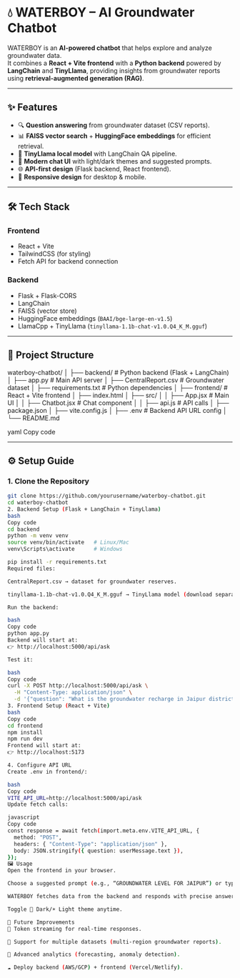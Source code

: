 # 💧 WATERBOY – AI Groundwater Chatbot

WATERBOY is an **AI-powered chatbot** that helps explore and analyze groundwater data.  
It combines a **React + Vite frontend** with a **Python backend** powered by **LangChain** and **TinyLlama**, providing insights from groundwater reports using **retrieval-augmented generation (RAG)**.  

---

## ✨ Features
- 🔍 **Question answering** from groundwater dataset (CSV reports).  
- 📊 **FAISS vector search** + **HuggingFace embeddings** for efficient retrieval.  
- 🧠 **TinyLlama local model** with LangChain QA pipeline.  
- 🎨 **Modern chat UI** with light/dark themes and suggested prompts.  
- 🌐 **API-first design** (Flask backend, React frontend).  
- 📱 **Responsive design** for desktop & mobile.  

---

## 🛠️ Tech Stack

### **Frontend**
- React + Vite  
- TailwindCSS (for styling)  
- Fetch API for backend connection  

### **Backend**
- Flask + Flask-CORS  
- LangChain  
- FAISS (vector store)  
- HuggingFace embeddings (`BAAI/bge-large-en-v1.5`)  
- LlamaCpp + TinyLlama (`tinyllama-1.1b-chat-v1.0.Q4_K_M.gguf`)  

---

## 📂 Project Structure
waterboy-chatbot/
│
├── backend/ # Python backend (Flask + LangChain)
│ ├── app.py # Main API server
│ ├── CentralReport.csv # Groundwater dataset
│ ├── requirements.txt # Python dependencies
│
├── frontend/ # React + Vite frontend
│ ├── index.html
│ ├── src/
│ │ ├── App.jsx # Main UI
│ │ ├── Chatbot.jsx # Chat component
│ │ ├── api.js # API calls
│ ├── package.json
│ ├── vite.config.js
│ ├── .env # Backend API URL config
│
└── README.md

yaml
Copy code

---

## ⚙️ Setup Guide

### 1. Clone the Repository
```bash
git clone https://github.com/yourusername/waterboy-chatbot.git
cd waterboy-chatbot
2. Backend Setup (Flask + LangChain + TinyLlama)
bash
Copy code
cd backend
python -m venv venv
source venv/bin/activate   # Linux/Mac
venv\Scripts\activate      # Windows

pip install -r requirements.txt
Required files:

CentralReport.csv → dataset for groundwater reserves.

tinyllama-1.1b-chat-v1.0.Q4_K_M.gguf → TinyLlama model (download separately).

Run the backend:

bash
Copy code
python app.py
Backend will start at:
👉 http://localhost:5000/api/ask

Test it:

bash
Copy code
curl -X POST http://localhost:5000/api/ask \
  -H "Content-Type: application/json" \
  -d '{"question": "What is the groundwater recharge in Jaipur district?"}'
3. Frontend Setup (React + Vite)
bash
Copy code
cd frontend
npm install
npm run dev
Frontend will start at:
👉 http://localhost:5173

4. Configure API URL
Create .env in frontend/:

bash
Copy code
VITE_API_URL=http://localhost:5000/api/ask
Update fetch calls:

javascript
Copy code
const response = await fetch(import.meta.env.VITE_API_URL, {
  method: "POST",
  headers: { "Content-Type": "application/json" },
  body: JSON.stringify({ question: userMessage.text }),
});
🖼️ Usage
Open the frontend in your browser.

Choose a suggested prompt (e.g., “GROUNDWATER LEVEL FOR JAIPUR”) or type your own.

WATERBOY fetches data from the backend and responds with precise answers.

Toggle 🌙 Dark/☀️ Light theme anytime.

🚀 Future Improvements
🔄 Token streaming for real-time responses.

📑 Support for multiple datasets (multi-region groundwater reports).

🧮 Advanced analytics (forecasting, anomaly detection).

☁️ Deploy backend (AWS/GCP) + frontend (Vercel/Netlify).
